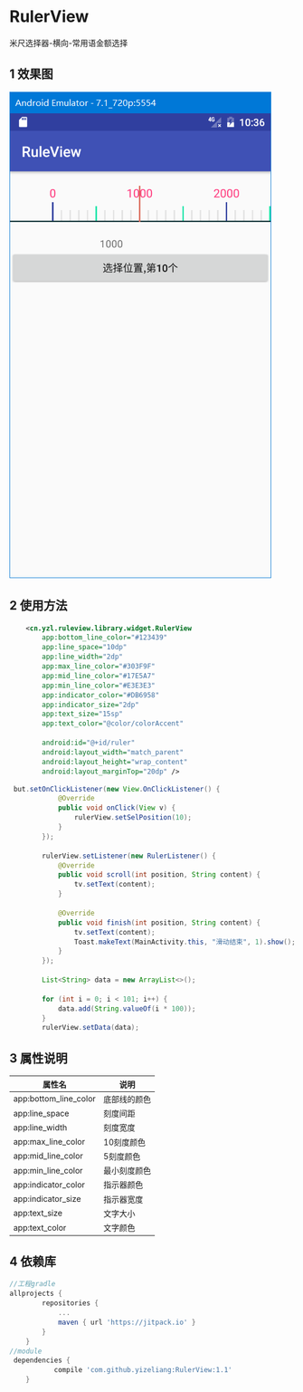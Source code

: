 # RulerView
米尺选择器-横向-常用语金额选择

## 1 效果图
![image](https://github.com/yizeliang/RulerView/raw/master/img/1.png)

## 2 使用方法

```xml
    <cn.yzl.ruleview.library.widget.RulerView
        app:bottom_line_color="#123439"
        app:line_space="10dp"
        app:line_width="2dp"
        app:max_line_color="#303F9F"
        app:mid_line_color="#17E5A7"
        app:min_line_color="#E3E3E3"
        app:indicator_color="#DB6958"
        app:indicator_size="2dp"
        app:text_size="15sp"
        app:text_color="@color/colorAccent"

        android:id="@+id/ruler"
        android:layout_width="match_parent"
        android:layout_height="wrap_content"
        android:layout_marginTop="20dp" />
```

```java
 but.setOnClickListener(new View.OnClickListener() {
            @Override
            public void onClick(View v) {
                rulerView.setSelPosition(10);
            }
        });

        rulerView.setListener(new RulerListener() {
            @Override
            public void scroll(int position, String content) {
                tv.setText(content);
            }

            @Override
            public void finish(int position, String content) {
                tv.setText(content);
                Toast.makeText(MainActivity.this, "滑动结束", 1).show();
            }
        });

        List<String> data = new ArrayList<>();

        for (int i = 0; i < 101; i++) {
            data.add(String.valueOf(i * 100));
        }
        rulerView.setData(data);

```

## 3 属性说明

| 属性名                | 说明         |
| --------------------- | ------------ |
| app:bottom_line_color | 底部线的颜色 |
| app:line_space        | 刻度间距     |
| app:line_width        | 刻度宽度     |
| app:max_line_color    | 10刻度颜色   |
| app:mid_line_color    | 5刻度颜色    |
| app:min_line_color    | 最小刻度颜色 |
| app:indicator_color   | 指示器颜色   |
| app:indicator_size    | 指示器宽度   |
| app:text_size         | 文字大小     |
| app:text_color        | 文字颜色     |


## 4 依赖库

```gradle
//工程gradle
allprojects {
        repositories {
            ...
            maven { url 'https://jitpack.io' }
        }
    }
//module
 dependencies {
           compile 'com.github.yizeliang:RulerView:1.1'
    }

```

